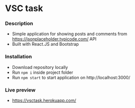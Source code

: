 # VSC task

### Description

- Simple application for showing posts and comments from https://jsonplaceholder.typicode.com/ API
- Built with React.JS and Bootstrap

### Installation

- Download repository locally
- Run `npm i` inside project folder
- Run `npm start` to start application on http://localhost:3000/

### Live preview

- https://vsctask.herokuapp.com/
